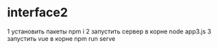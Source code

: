 # interface2
1 установить пакеты npm i
2 запустить сервер в корне node app3.js
3 запустить vue в корне npm run serve
